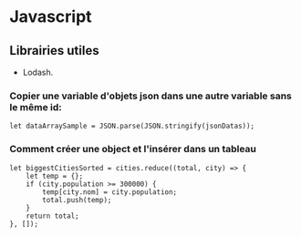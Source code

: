 # Javascript

## Librairies utiles

- Lodash.

### Copier une variable d'objets json dans une autre variable sans le même id:

```JS
let dataArraySample = JSON.parse(JSON.stringify(jsonDatas));
```


### Comment créer une object et l'insérer dans un tableau

```JS
let biggestCitiesSorted = cities.reduce((total, city) => {
    let temp = {};
    if (city.population >= 300000) {
        temp[city.nom] = city.population;
        total.push(temp);
    }
    return total;
}, []);
```